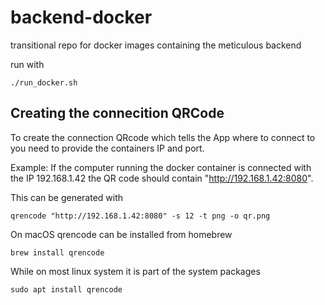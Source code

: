 # backend-docker
transitional repo for docker images containing the meticulous backend

run with
```
./run_docker.sh
```

## Creating the connecition QRCode
To create the connection QRcode which tells the App where to connect to you need to provide the
containers IP and port.

Example:
If the computer running the docker container is connected with the IP 192.168.1.42 the QR code
should contain "http://192.168.1.42:8080".

This can be generated with

```
qrencode "http://192.168.1.42:8080" -s 12 -t png -o qr.png
```

On macOS qrencode can be installed from homebrew
```
brew install qrencode
```

While on most linux system it is part of the system packages
```
sudo apt install qrencode
```
